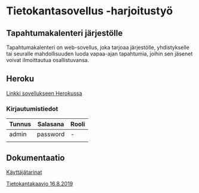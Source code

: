 # Tietokantasovellus -harjoitustyö

## Tapahtumakalenteri järjestölle

Tapahtumakalenteri on web-sovellus, joka tarjoaa järjestölle, yhdistykselle tai seuralle mahdollisuuden luoda vapaa-ajan tapahtumia, joihin sen jäsenet voivat ilmoittautua osallistuvansa.

## Heroku

[Linkki sovellukseen Herokussa](https://young-ocean-99854.herokuapp.com/events)

### Kirjautumistiedot
|Tunnus|Salasana|Rooli|
|------|--------|-----|
|admin |password|-    |
|      |        |     |

## Dokumentaatio

[Käyttäjätarinat](https://github.com/hoffrenm/tapahtumakalenteri/blob/master/dokumentaatio/userstories.md)

[Tietokantakaavio 16.8.2019](https://github.com/hoffrenm/tapahtumakalenteri/blob/master/dokumentaatio/Tietokantakaavio.png)
